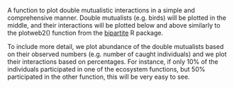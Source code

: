 A function to plot double mutualistic interactions in a simple and comprehensive manner.
Double mutualists (e.g. birds) will be plotted in the middle, and their interactions
will be plotted below and above similarly to the plotweb2() function from the [bipartite](https://journal.r-project.org/articles/RN-2008-010/) R package. 

To include more detail, we plot abundance of the double mutualists based on their observed 
numbers (e.g. number of caught individuals) and we plot their interactions based on percentages.
For instance, if only 10% of the individuals participated in one of the ecosystem functions,
but 50% participated in the other function, this will be very easy to see.
